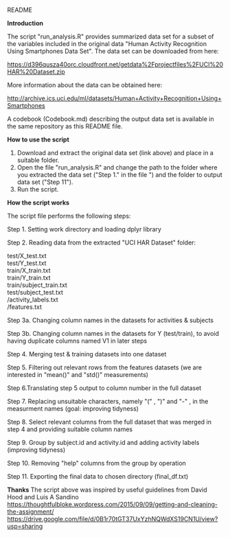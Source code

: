README

**Introduction**

The script "run_analysis.R" provides summarized data set for a subset of the variables included in the original data "Human Activity Recognition Using Smartphones Data Set". The data set can be downloaded from here:

<https://d396qusza40orc.cloudfront.net/getdata%2Fprojectfiles%2FUCI%20HAR%20Dataset.zip>

More information about the data can be obtained here:

<http://archive.ics.uci.edu/ml/datasets/Human+Activity+Recognition+Using+Smartphones>

A codebook (Codebook.md) describing the output data set is available in the same repository as this README file.

**How to use the script**

1.  Download and extract the original data set (link above) and place in a suitable folder.
2.  Open the file "run_analysis.R" and change the path to the folder where you extracted the data set ("Step 1." in the file ") and the folder to output data set ("Step 11").
3.  Run the script.

**How the script works**

The script file performs the following steps:

Step 1. Setting work directory and loading dplyr library

Step 2. Reading data from the extracted "UCI HAR Dataset" folder:  
  
test/X_test.txt  
test/Y_test.txt  
train/X_train.txt  
train/Y_train.txt  
train/subject_train.txt  
test/subject_test.txt  
/activity_labels.txt  
/features.txt

Step 3a. Changing column names in the datasets for activities & subjects

Step 3b. Changing column names in the datasets for Y (test/train), to avoid having duplicate columns named V1 in later steps

Step 4. Merging test & training datasets into one dataset

Step 5. Filtering out relevant rows from the features datasets (we are interested in "mean()" and "std()" measurements)

Step 6.Translating step 5 output to column number in the full dataset

Step 7. Replacing unsuitable characters, namely "(" , ")" and "-" , in the measurment names (goal: improving tidyness)

Step 8. Select relevant columns from the full dataset that was merged in step 4 and providing suitable column names

Step 9. Group by subject.id and activity.id and adding activity labels (improving tidyness)

Step 10. Removing "help" columns from the group by operation

Step 11. Exporting the final data to chosen directory (final_df.txt)

**Thanks**
The script above was inspired by useful guidelines from David Hood and Luis A Sandino
https://thoughtfulbloke.wordpress.com/2015/09/09/getting-and-cleaning-the-assignment/
https://drive.google.com/file/d/0B1r70tGT37UxYzhNQWdXS19CN1U/view?usp=sharing
